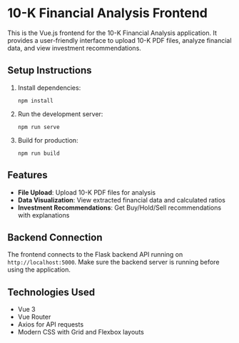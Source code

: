 # 10-K Financial Analysis Frontend

This is the Vue.js frontend for the 10-K Financial Analysis application. It provides a user-friendly interface to upload 10-K PDF files, analyze financial data, and view investment recommendations.

## Setup Instructions

1. Install dependencies:
   ```
   npm install
   ```

2. Run the development server:
   ```
   npm run serve
   ```

3. Build for production:
   ```
   npm run build
   ```

## Features

- **File Upload**: Upload 10-K PDF files for analysis
- **Data Visualization**: View extracted financial data and calculated ratios
- **Investment Recommendations**: Get Buy/Hold/Sell recommendations with explanations

## Backend Connection

The frontend connects to the Flask backend API running on `http://localhost:5000`. Make sure the backend server is running before using the application.

## Technologies Used

- Vue 3
- Vue Router
- Axios for API requests
- Modern CSS with Grid and Flexbox layouts
